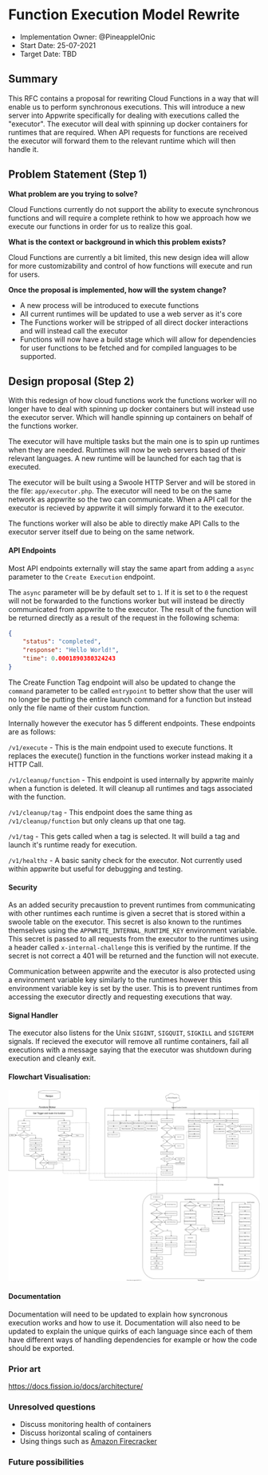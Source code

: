 # Function Execution Model Rewrite
- Implementation Owner: @PineappleIOnic
- Start Date: 25-07-2021
- Target Date: TBD

## Summary

[summary]: #summary

<!-- Brief explanation of the proposed contribution. Write your answer below. -->
This RFC contains a proposal for rewriting Cloud Functions in a way that will enable us to perform synchronous executions. This will introduce a new server into Appwrite specifically for dealing with executions called the "executor". The executor will deal with spinning up docker containers for runtimes that are required. When API requests for functions are received the executor will forward them to the relevant runtime which will then handle it.

## Problem Statement (Step 1)

[problem-statement]: #problem-statement

**What problem are you trying to solve?**

Cloud Functions currently do not support the ability to execute synchronous functions and will require a complete rethink to how we approach how we execute our functions in order for us to realize this goal.

**What is the context or background in which this problem exists?**

Cloud Functions are currently a bit limited, this new design idea will allow for more customizability and control of how functions will execute and run for users.

**Once the proposal is implemented, how will the system change?**

- A new process will be introduced to execute functions
- All current runtimes will be updated to use a web server as it's core
- The Functions worker will be stripped of all direct docker interactions and will instead call the executor
- Functions will now have a build stage which will allow for dependencies for user functions to be fetched and for compiled languages to be supported.

## Design proposal (Step 2)

[design-proposal]: #design-proposal

With this redesign of how cloud functions work the functions worker will no longer have to deal with spinning up docker containers but will instead use the executor server. Which will handle spinning up containers on behalf of the functions worker.

The executor will have multiple tasks but the main one is to spin up runtimes when they are needed. Runtimes will now be web servers based of their relevant languages. A new runtime will be launched for each tag that is executed.

The executor will be built using a Swoole HTTP Server and will be stored in the file: `app/executor.php`. The executor will need to be on the same network as appwrite so the two can communicate. When a API call for the executor is recieved by appwrite it will simply forward it to the executor.

The functions worker will also be able to directly make API Calls to the executor server itself due to being on the same network.

#### API Endpoints
Most API endpoints externally will stay the same apart from adding a `async` parameter to the `Create Execution` endpoint.

The `async` parameter will be by default set to `1`. If it is set to `0` the request will not be forwarded to the functions worker but will instead be directly communicated from appwrite to the executor. The result of the function will be returned directly as a result of the request in the following schema:
```json
{
    "status": "completed",
    "response": "Hello World!",
    "time": 0.0001890380324243
}
```

The Create Function Tag endpoint will also be updated to change the `command` parameter to be called `entrypoint` to better show that the user will no longer be putting the entire launch command for a function but instead only the file name of their custom function.

Internally however the executor has 5 different endpoints.
These endpoints are as follows:

`/v1/execute` - This is the main endpoint used to execute functions. It replaces the execute() function in the functions worker instead making it a HTTP Call.

`/v1/cleanup/function` - This endpoint is used internally by appwrite mainly when a function is deleted. It will cleanup all runtimes and tags associated with the function.

`/v1/cleanup/tag` - This endpoint does the same thing as `/v1/cleanup/function` but only cleans up that one tag.

`/v1/tag` - This gets called when a tag is selected. It will build a tag and launch it's runtime ready for execution.

`/v1/healthz` - A basic sanity check for the executor. Not currently used within appwrite but useful for debugging and testing.

#### Security
As an added security precaustion to prevent runtimes from communicating with other runtimes each runtime is given a secret that is stored within a swoole table on the executor. This secret is also known to the runtimes themselves using the `APPWRITE_INTERNAL_RUNTIME_KEY` environment variable. This secret is passed to all requests from the executor to the runtimes using a header called `x-internal-challenge` this is verified by the runtime. If the secret is not correct a 401 will be returned and the function will not execute.

Communication between appwrite and the executor is also protected using a environment variable key similarly to the runtimes however this environment variable key is set by the user. This is to prevent runtimes from accessing the executor directly and requesting executions that way.

#### Signal Handler
The executor also listens for the Unix `SIGINT`, `SIGQUIT`, `SIGKILL` and `SIGTERM` signals. If recieved the executor will remove all runtime containers, fail all executions with a message saying that the executor was shutdown during execution and cleanly exit.


#### Flowchart Visualisation:

![Flowchart Visualisation](flowchart.svg)

<!--
This is the technical portion of the RFC. Explain the design in sufficient detail keeping in mind the following:

- Its interaction with other parts of the system is clear
- It is reasonably clear how the contribution would be implemented
- Dependencies on libraries, tools, projects or work that isn't yet complete
- New API routes that need to be created or modifications to the existing routes (if needed)
- Any breaking changes and ways in which we can ensure backward compatibility.
- Use Cases
- Goals
- Deliverables
- Changes to documentation
- Ways to scale the solution

Ensure that you include examples, code-snippets etc. to allow the community to understand the proposed solution. **It would be best if the examples use naming conventions that you intend to use during the actual implementation so that changes can be suggested early on during the development.**

Write your answer below.

-->

#### Documentation
Documentation will need to be updated to explain how syncronous execution works and how to use it.
Documentation will also need to be updated to explain the unique quirks of each language since each of them have different ways of handling dependencies for example or how the code should be exported.

### Prior art

[prior-art]: #prior-art

https://docs.fission.io/docs/architecture/

### Unresolved questions

[unresolved-questions]: #unresolved-questions
 
 - Discuss monitoring health of containers
 - Discuss horizontal scaling of containers
 - Using things such as [Amazon Firecracker](https://firecracker-microvm.github.io/)

### Future possibilities

[future-possibilities]: #future-possibilities

<!-- This is also a good place to "dump ideas", if they are out of scope for the RFC you are writing but otherwise related. -->

<!-- Write your answer below. -->

